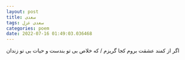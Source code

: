 ```yaml
---
layout: post
title: سعدی
tags: سعدی غزل
categories: poem
date: 2022-07-16 01:49:03.036468
---
```


اگر از کمند عشقت بروم کجا گریزم / که خلاص بی تو بندست و حیات بی تو زندان